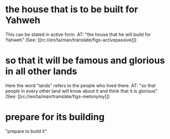 # the house that is to be built for Yahweh

This can be stated in active form. AT: "the house that he will build for Yahweh" (See: [[rc://en/ta/man/translate/figs-activepassive]])

# so that it will be famous and glorious in all other lands

Here the word "lands" refers to the people who lived there. AT: "so that people in every other land will know about it and think that it is glorious" (See: [[rc://en/ta/man/translate/figs-metonymy]])

# prepare for its building

"prepare to build it"


